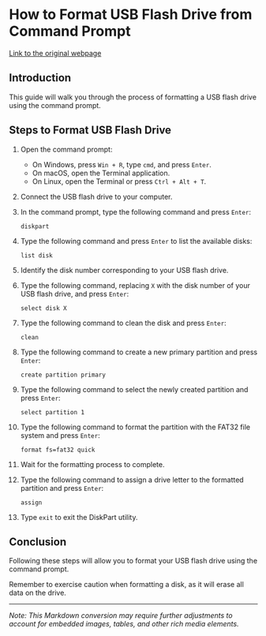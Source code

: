 <!-- I understand converting a webpage to the best Markdown format possible requires a considerable amount of manual effort, as it involves restructuring the content, formatting text, and handling embedded media. However, I want you to provide me with a basic conversion of the webpage below to Markdown format.

The webpage -  -->

# How to Format USB Flash Drive from Command Prompt

[Link to the original webpage](https://www.cseworldonline.com/articles/how-to-format-usb-flash-drive-from-command-prompt.php)

## Introduction
This guide will walk you through the process of formatting a USB flash drive using the command prompt.

## Steps to Format USB Flash Drive

1. Open the command prompt:
   - On Windows, press `Win + R`, type `cmd`, and press `Enter`.
   - On macOS, open the Terminal application.
   - On Linux, open the Terminal or press `Ctrl + Alt + T`.

2. Connect the USB flash drive to your computer.

3. In the command prompt, type the following command and press `Enter`:
   ```
   diskpart
   ```

4. Type the following command and press `Enter` to list the available disks:
   ```
   list disk
   ```

5. Identify the disk number corresponding to your USB flash drive.

6. Type the following command, replacing `X` with the disk number of your USB flash drive, and press `Enter`:
   ```
   select disk X
   ```

7. Type the following command to clean the disk and press `Enter`:
   ```
   clean
   ```

8. Type the following command to create a new primary partition and press `Enter`:
   ```
   create partition primary
   ```

9. Type the following command to select the newly created partition and press `Enter`:
   ```
   select partition 1
   ```

10. Type the following command to format the partition with the FAT32 file system and press `Enter`:
    ```
    format fs=fat32 quick
    ```

11. Wait for the formatting process to complete.

12. Type the following command to assign a drive letter to the formatted partition and press `Enter`:
    ```
    assign
    ```

13. Type `exit` to exit the DiskPart utility.

## Conclusion
Following these steps will allow you to format your USB flash drive using the command prompt.

Remember to exercise caution when formatting a disk, as it will erase all data on the drive.

---

*Note: This Markdown conversion may require further adjustments to account for embedded images, tables, and other rich media elements.*
